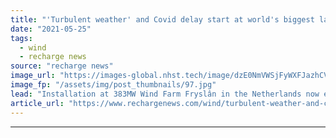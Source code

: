 ```yaml
---
title: "'Turbulent weather' and Covid delay start at world's biggest lake-based wind farm"
date: "2021-05-25"
tags: 
  - wind
  - recharge news
source: "recharge news"
image_url: "https://images-global.nhst.tech/image/dzE0NmVWSjFyWXFJazhCVCtrMlEzMUc1bDA4TmVYTTVyRkNCb01DRnNHUT0=/nhst/binary/53714ea031b59c10ff7104465ad827af"
image_fp: "/assets/img/post_thumbnails/97.jpg"
lead: "Installation at 383MW Wind Farm Fryslân in the Netherlands now expected to be completed in third quarter"
article_url: "https://www.rechargenews.com/wind/turbulent-weather-and-covid-delay-start-at-worlds-biggest-lake-based-wind-farm/2-1-1015112"
---
```


---
